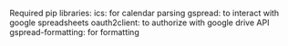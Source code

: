 Required pip libraries:
ics: for calendar parsing
gspread: to interact with google spreadsheets
oauth2client: to authorize with google drive API
gspread-formatting: for formatting